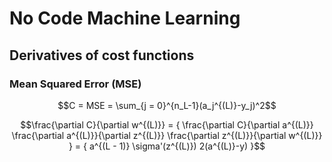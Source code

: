 # No Code Machine Learning
## Derivatives of cost functions
### Mean Squared Error (MSE)
```math
C = MSE = \sum_{j = 0}^{n_L-1}(a_j^{(L)}-y_j)^2
```

```math
\frac{\partial C}{\partial w^{(L)}} = {
  \frac{\partial C}{\partial a^{(L)}}
  \frac{\partial a^{(L)}}{\partial z^{(L)}}
  \frac{\partial z^{(L)}}{\partial w^{(L)}}
} = {
  a^{(L - 1)}
  \sigma'(z^{(L)})
  2(a^{(L)}-y)
}
```
